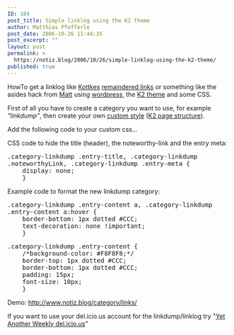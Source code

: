 ```yaml
---
ID: 184
post_title: Simple linklog using the K2 theme
author: Matthias Pfefferle
post_date: 2006-10-26 11:44:35
post_excerpt: ""
layout: post
permalink: >
  https://notiz.blog/2006/10/26/simple-linklog-using-the-k2-theme/
published: true
---
```

HowTo get a linklog like <a href="http://www.kottke.org">Kottkes</a> <a href="http://kottke.org/remainder/">remaindered links</a> or something like the asides hack from <a href="http://photomatt.net/2004/05/19/asides/">Matt</a> using <a href="http://wordpress.org">wordpress</a>, the <a href="http://getk2.com">K2 theme</a> and some CSS.

First of all you have to create a category you want to use, for example <em>"linkdump"</em>, then create your own <a href="http://www.johntp.com/2006/06/09/how-to-create-a-custom-k2-scheme-part-1/">custom style</a> (<a href="http://k2.stikipad.com/docs/show/Page+Structure">K2 page structure</a>).

Add the following code to your custom css...

CSS code to hide the title (header), the noteworthy-link and the entry meta:
<pre class="code">.category-linkdump .entry-title, .category-linkdump 
.noteworthyLink, .category-linkdump .entry-meta {
	display: none;
	}</pre>

Example code to format the new linkdump category:
<pre class="code">.category-linkdump .entry-content a, .category-linkdump 
.entry-content a:hover {
	border-bottom: 1px dotted #CCC;
	text-decoration: none !important;
	}</pre>

<pre class="code">.category-linkdump .entry-content {
	/*background-color: #F8F8F8;*/
	border-top: 1px dotted #CCC;
	border-bottom: 1px dotted #CCC;
	padding: 15px;
	font-size: 10px;
	}</pre>

Demo: <a href="http://www.notiz.blog/category/links/">http://www.notiz.blog/category/links/</a>

If you want to use your del.icio.us account for the linkdump/linklog try "<a href="http://nozell.com/blog/2005/01/30/updated-yet-another-daily-delicious-hack/">Yet Another Weekly del.icio.us</a>"